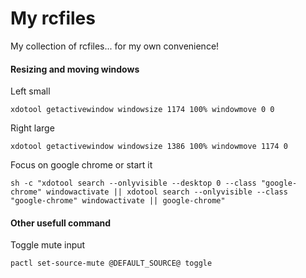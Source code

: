 # My rcfiles

My collection of rcfiles... for my own convenience!


#### Resizing and moving windows

Left small

    xdotool getactivewindow windowsize 1174 100% windowmove 0 0

Right large

    xdotool getactivewindow windowsize 1386 100% windowmove 1174 0

Focus on google chrome or start it

    sh -c "xdotool search --onlyvisible --desktop 0 --class "google-chrome" windowactivate || xdotool search --onlyvisible --class "google-chrome" windowactivate || google-chrome"

#### Other usefull command

Toggle mute input

    pactl set-source-mute @DEFAULT_SOURCE@ toggle

